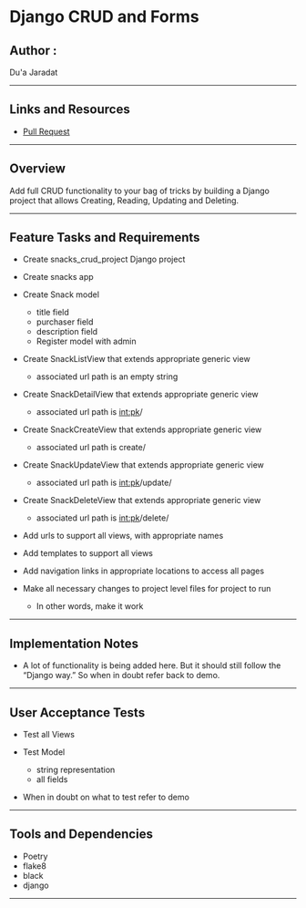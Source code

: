 #  Django CRUD and Forms

## Author : 

Du'a Jaradat

---

## Links and Resources

- [Pull Request]()

---

## Overview

Add full CRUD functionality to your bag of tricks by building a Django project that allows Creating, Reading, Updating and Deleting.

---
## Feature Tasks and Requirements

 - Create snacks_crud_project Django project

 - Create snacks app

 - Create Snack model
      - title field
      - purchaser field
      - description field
      - Register model with admin

 - Create SnackListView that extends appropriate generic view
      - associated url path is an empty string

 - Create SnackDetailView that extends appropriate generic view
      - associated url path is <int:pk>/

 - Create SnackCreateView that extends appropriate generic view
      - associated url path is create/     

 - Create SnackUpdateView that extends appropriate generic view
      - associated url path is <int:pk>/update/

 - Create SnackDeleteView that extends appropriate generic view 
      - associated url path is <int:pk>/delete/ 

 - Add urls to support all views, with appropriate names
 - Add templates to support all views
 - Add navigation links in appropriate locations to access all pages
 - Make all necessary changes to project level files for project to run
      - In other words, make it work          
---

## Implementation Notes

- A lot of functionality is being added here. But it should still follow the “Django way.” So when in doubt refer back to demo.

--- 

## User Acceptance Tests

 - Test all Views
 - Test Model
      - string representation
      - all fields

- When in doubt on what to test refer to demo

---

## Tools and Dependencies

- Poetry
- flake8
- black
- django

---

